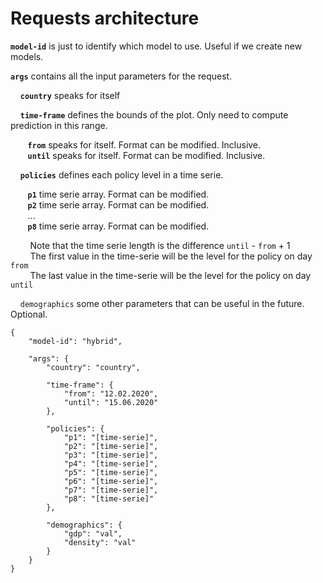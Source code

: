# Requests architecture

**`model-id`** is just to identify which model to use. Useful if we create new models.

**`args`** contains all the input parameters for the request.

&nbsp;&nbsp;&nbsp; **`country`** speaks for itself

&nbsp;&nbsp;&nbsp; **`time-frame`** defines the bounds of the plot. Only need to compute prediction in this range.

&nbsp;&nbsp;&nbsp;&nbsp;&nbsp;&nbsp; **`from`** speaks for itself. Format can be modified. Inclusive. <br>
&nbsp;&nbsp;&nbsp;&nbsp;&nbsp;&nbsp; **`until`** speaks for itself. Format can be modified. Inclusive.

&nbsp;&nbsp;&nbsp; **`policies`** defines each policy level in a time serie.

&nbsp;&nbsp;&nbsp;&nbsp;&nbsp;&nbsp; **`p1`** time serie array. Format can be modified. <br>
&nbsp;&nbsp;&nbsp;&nbsp;&nbsp;&nbsp; **`p2`** time serie array. Format can be modified. <br>
&nbsp;&nbsp;&nbsp;&nbsp;&nbsp;&nbsp; ... <br>
&nbsp;&nbsp;&nbsp;&nbsp;&nbsp;&nbsp; **`p8`** time serie array. Format can be modified. <br>

&nbsp;&nbsp;&nbsp;&nbsp;&nbsp;&nbsp;&nbsp; Note that the time serie length is the difference `until` - `from` + 1 <br>
&nbsp;&nbsp;&nbsp;&nbsp;&nbsp;&nbsp;&nbsp; The first value in the time-serie will be the level for the policy on day `from` <br>
&nbsp;&nbsp;&nbsp;&nbsp;&nbsp;&nbsp;&nbsp; The last value in the time-serie will be the level for the policy on day `until`

&nbsp;&nbsp;&nbsp; `demographics` some other parameters that can be useful in the future. Optional.

```
{
    "model-id": "hybrid",

    "args": {    
        "country": "country",
        
        "time-frame": {
            "from": "12.02.2020",
            "until": "15.06.2020"
        },
        
        "policies": {
            "p1": "[time-serie]",
            "p2": "[time-serie]",
            "p3": "[time-serie]",
            "p4": "[time-serie]",
            "p5": "[time-serie]",
            "p6": "[time-serie]",
            "p7": "[time-serie]",
            "p8": "[time-serie]"
        },

        "demographics": {
            "gdp": "val",
            "density": "val"
        }
    }
}

```